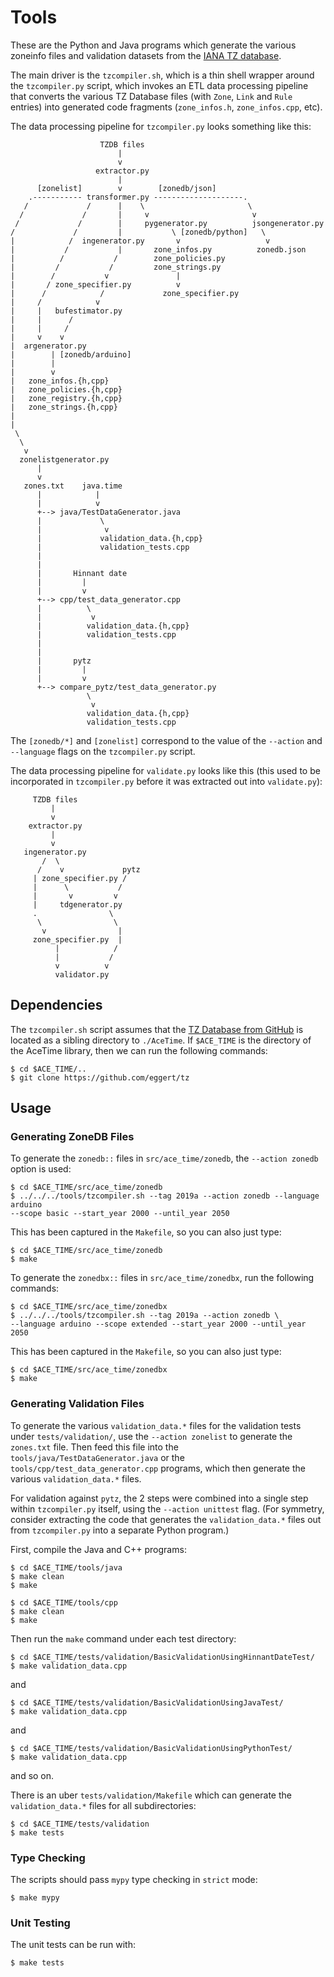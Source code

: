 # Tools

These are the Python and Java programs which generate the various zoneinfo files
and validation datasets from the [IANA TZ
database](https://www.iana.org/time-zones).

The main driver is the `tzcompiler.sh`, which is a thin shell wrapper
around the `tzcompiler.py` script, which invokes an ETL data
processing pipeline that converts the various TZ Database files (with `Zone`,
`Link` and `Rule` entries) into generated code fragments (`zone_infos.h`,
`zone_infos.cpp`, etc).

The data processing pipeline for `tzcompiler.py` looks something like this:

```
                    TZDB files
                        |
                        v
                   extractor.py
                        |
      [zonelist]        v        [zonedb/json]
    .----------- transformer.py --------------------.
   /             /      |    \                       \
  /             /       |     v                       v
 /             /        |     pygenerator.py          jsongenerator.py
/             /         |           \ [zonedb/python]   \
|            /  ingenerator.py       v                   v
|           /           |       zone_infos.py          zonedb.json
|          /           /        zone_policies.py
|         /           /         zone_strings.py
|        /           v               |
|       / zone_specifier.py          v
|      /            /             zone_specifier.py
|     /            v
|     |   bufestimator.py   
|     |      /              
|     |     /               
|     v    v                
|  argenerator.py           
|        | [zonedb/arduino] 
|        |                  
|        v                  
|   zone_infos.{h,cpp}      
|   zone_policies.{h,cpp}   
|   zone_registry.{h,cpp}   
|   zone_strings.{h,cpp}    
|                           
|                           
 \                          
  \
   v
  zonelistgenerator.py
      |
      v
   zones.txt    java.time
      |            |
      |            v
      +--> java/TestDataGenerator.java
      |             \
      |              v
      |             validation_data.{h,cpp}
      |             validation_tests.cpp
      |
      |
      |       Hinnant date
      |         |
      |         v
      +--> cpp/test_data_generator.cpp
      |          \
      |           v
      |          validation_data.{h,cpp}
      |          validation_tests.cpp
      |
      |
      |       pytz
      |         |
      |         v
      +--> compare_pytz/test_data_generator.py
                 \
                  v
                 validation_data.{h,cpp}
                 validation_tests.cpp
```

The `[zonedb/*]` and `[zonelist]` correspond to the value of the `--action` and
`--language` flags on the `tzcompiler.py` script.

The data processing pipeline for `validate.py` looks like this (this used to be
incorporated in `tzcompiler.py` before it was extracted out into `validate.py`):

```
     TZDB files
         |
         v
    extractor.py
         |
         v
   ingenerator.py
       /  \
      /    v             pytz
     | zone_specifier.py /
     |      \           /
     |       v         v
     |     tdgenerator.py
     .                \
      \                \
       v                |
     zone_specifier.py  |
          |            /
          |           /
          v          v
          validator.py
```

## Dependencies

The `tzcompiler.sh` script assumes that the [TZ Database from
GitHub](https://github.com/eggert/tz) is located as a sibling directory to
`./AceTime`. If `$ACE_TIME` is the directory of the AceTime library, then
we can run the following commands:
```
$ cd $ACE_TIME/..
$ git clone https://github.com/eggert/tz
```

## Usage

### Generating ZoneDB Files

To generate the `zonedb::` files in `src/ace_time/zonedb`, the `--action zonedb`
option is used:

```
$ cd $ACE_TIME/src/ace_time/zonedb
$ ../../../tools/tzcompiler.sh --tag 2019a --action zonedb --language arduino
--scope basic --start_year 2000 --until_year 2050
```

This has been captured in the `Makefile`, so you can also just type:
```
$ cd $ACE_TIME/src/ace_time/zonedb
$ make
```

To generate the `zonedbx::` files in `src/ace_time/zonedbx`, run the following
commands:

```
$ cd $ACE_TIME/src/ace_time/zonedbx
$ ../../../tools/tzcompiler.sh --tag 2019a --action zonedb \
--language arduino --scope extended --start_year 2000 --until_year 2050
```

This has been captured in the `Makefile`, so you can also just type:
```
$ cd $ACE_TIME/src/ace_time/zonedbx
$ make
```


### Generating Validation Files

To generate the various `validation_data.*` files for the validation tests under
`tests/validation/`, use the `--action zonelist` to generate the `zones.txt`
file. Then feed this file into the `tools/java/TestDataGenerator.java` or the
`tools/cpp/test_data_generator.cpp` programs, which then generate the various
`validation_data.*` files.

For validation against `pytz`, the 2 steps were combined into a single step
within `tzcompiler.py` itself, using the `--action unittest` flag. (For
symmetry, consider extracting the code that generates the `validation_data.*`
files out from `tzcompiler.py` into a separate Python program.)

First, compile the Java and C++ programs:
```
$ cd $ACE_TIME/tools/java
$ make clean
$ make

$ cd $ACE_TIME/tools/cpp
$ make clean
$ make
```

Then run the `make` command under each test directory:

```
$ cd $ACE_TIME/tests/validation/BasicValidationUsingHinnantDateTest/
$ make validation_data.cpp
```
and
```
$ cd $ACE_TIME/tests/validation/BasicValidationUsingJavaTest/
$ make validation_data.cpp
```
and
```
$ cd $ACE_TIME/tests/validation/BasicValidationUsingPythonTest/
$ make validation_data.cpp
```

and so on.

There is an uber `tests/validation/Makefile` which can generate
the `validation_data.*` files for all subdirectories:
```
$ cd $ACE_TIME/tests/validation
$ make tests
```

### Type Checking

The scripts should pass `mypy` type checking in `strict` mode:
```
$ make mypy
```

### Unit Testing

The unit tests can be run with:
```
$ make tests
```
